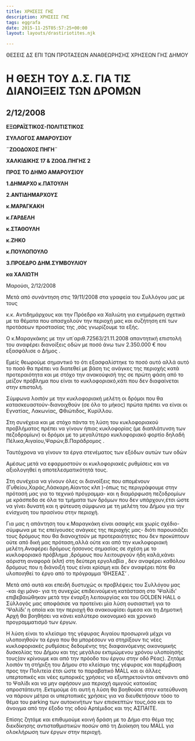 ```yaml
---
title: ΧΡΗΣΕΙΣ ΓΗΣ
description: ΧΡΗΣΕΙΣ ΓΗΣ
tags: eggrafa
date: 2015-11-25T05:57:25+00:00
layout: layouts/drastiriotites.njk

---
```


ΘΕΣΕΙΣ ΔΣ ΕΠΙ ΤΩΝ ΠΡΟΤΑΣΕΩΝ ΑΝΑΘΕΩΡΗΣΗΣ ΧΡΗΣΕΩΝ ΓΗΣ ΔΗΜΟΥ

<!-- excerpt -->

# Η ΘΕΣΗ ΤΟΥ Δ.Σ. ΓΙΑ ΤΙΣ ΔΙΑΝΟΙΞΕΙΣ ΤΩΝ ΔΡΟΜΩΝ

## 2/12/2008

**EΞΩΡΑΪΣΤΙΚΟΣ-ΠΟΛΙΤΙΣΤΙΚΟΣ**

**ΣΥΛΛΟΓΟΣ ΑΜΑΡΟΥΣΙΟΥ**

**¨ΖΩΟΔΟΧΟΣ ΠΗΓΗ¨**

**ΧΑΛΚΙΔΙΚΗΣ 17 &amp; ΖΩΟΔ.ΠΗΓΗΣ 2**

**ΠΡΟΣ ΤΟ ΔΗΜΟ ΑΜΑΡΟΥΣΙΟΥ**

**1.ΔΗΜΑΡΧΟ κ.ΠΑΤΟΥΛΗ**

**2.ΑΝΤΙΔΗΜΑΡΧΟΥΣ**

**κ.ΜΑΡΑΓΚΑΚΗ**

**κ.ΓΑΡΔΕΛΗ**

**κ.ΣΤΑΘΟΥΛΗ**

**κ.ΖΗΚΟ**

**κ.ΠΟΥΛΟΠΟΥΛΟ**

**3.ΠΡΟΕΔΡΟ ΔΗΜ.ΣΥΜΒΟΥΛΙΟΥ**

**κα ΧΑΛΙΩΤΗ**

Μαρούσι, 2/12/2008

Μετά από συνάντηση στις 19/11/2008 στα γραφεία του Συλλόγου μας με τους

κ.κ. Aντιδημάρχους και την Πρόεδρο κα Χαλιώτη για ενημέρωση σχετικά με τα θέματα που απασχολούν την περιοχή μας και συζήτηση επί των προτάσεων προστασίας της ,σάς γνωρίζουμε τα εξής.

Ο κ.Μαραγκάκης με την υπ΄αριθ.72563/21.11.2008 απαντητική επιστολή του αναφέρει διανοίξεις οδών με ποσό άνω των 2.350.000 € που εξασφάλισε ο Δήμος .

Εμείς θεωρούμε σημαντικό το ότι εξασφαλίστηκε το ποσό αυτό αλλά αυτό το ποσό θα πρέπει να διατεθεί με βάση τις ανάγκες της περιοχής κατά προτεραιότητα και με στόχο την ανακούφισή της σε πρώτη φάση από το μείζον πρόβλημα που είναι το κυκλοφοριακό,κάτι που δεν διαφαίνεται στην επιστολή.

Σύμφωνα λοιπόν με την κυκλοφοριακή μελέτη οι δρόμοι που θα κατασκευαστούν-διανοιχθούν (σε όλο το μήκος) πρώτα πρέπει να είναι οι Εγνατίας, Λακωνίας, Φθιώτιδος, Κυρίλλου.

Στη συνέχεια και με στόχο πάντα τη λύση του κυκλοφοριακού προβλήματος πρέπει να γίνουν ήπιας κυκλοφορίας (με διαπλάτυνση των πεζοδρομίων) οι δρόμοι με το μεγαλύτερο κυκλοφοριακό φορτίο δηλαδή Πέλικα,Αιγαίου,Ψαρών,Β.Παράδρομος .

Ταυτόχρονα να γίνουν τα έργα στενέματος των εξόδων αυτών των οδών

Αμέσως μετά να εφαρμοστούν οι κυκλοφοριακές ρυθμίσεις και να αξιολογηθεί η αποτελεσματικότητά τους.

Στη συνέχεια να γίνουν όλες οι διανοίξεις που απομένουν (Γυθείου,Χαράς,Λάσκαρη.Αίαντος κλπ )-όπως τις περιγράφουμε στην πρότασή μας για το τεχνικό πρόγραμμα- και η διαμόρφωση πεζοδρομίων με κράσπεδα σε όλα τα τμήματα των δρόμων που δεν υπάρχουν,έτσι ώστε να γίνει δυνατή και η φύτευση σύμφωνα με τη μελέτη του Δήμου για την ενίσχυση του πρασίνου στην περιοχή.

Για μας η απάντηση του κ.Μαραγκάκη είναι ασαφής και χωρίς σχέδιο-σύμφωνα με τις επείγουσες ανάγκες της περιοχής μας- διότι παρουσιάζει τους δρόμους που θα διανοιχτούν με προτεραιότητες που δεν προκύπτουν ούτε από δική μας πρόταση,αλλά ούτε και από την κυκλοφοριακή μελέτη.Αναφέρει δρόμους ήσσονος σημασίας σε σχέση με το κυκλοφοριακό πρόβλημα ,δρόμους που λειτουργούν ήδη καλά,κάνει αόριστη αναφορά (κλπ) στη δεύτερη εργολαβία , δεν αναφέρει καθόλου δρόμους που η διάνοιξή τους είναι κρίσιμη και δεν αναφέρει πότε θα υλοποιηθεί το έργο από το πρόγραμμα ‘ΘΗΣΕΑΣ’ .

Μετά από αυτά και επειδή δυστυχώς οι προβλέψεις του Συλλόγου μας -και όχι μόνο- για τη συνεχώς επιδεινούμενη κατάσταση στο ‘Ψαλίδι’ επιβεβαιώθηκαν μετά την έναρξη λειτουργίας και του GOLDEN HALL ο Σύλλογός μας αποφάσισε να προτείνει μία λύση ουσιαστική για το ‘Ψαλίδι’ η οποία και την περιοχή θα ανακουφίσει άμεσα και τη Δημοτική Αρχή θα βοηθήσει να κάνει καλύτερο οικονομικό και χρονικό προγραμματισμό των έργων.

Η λύση είναι το κλείσιμο της γέφυρας Αιγαίου προσωρινά μέχρι να υλοποιηθούν τα έργα που θα μπορέσουν να στηρίξουν τις νέες κυκλοφοριακές ρυθμίσεις δεδομένης της διαφαινόμενης οικονομικής δυσκολίας του Δήμου και της μεγάλου εκτιμώμενου χρόνου υλοποίησής τους(αν κρίνουμε και από την πρόοδο του έργου στην οδό Ρέας). Ζητάμε λοιπόν τη στήριξη του Δήμου στο κλείσιμο της γέφυρας και παρέμβαση προς την Πολιτεία έτσι ώστε το παραβατικό MALL και οι άλλες υπερτοπικές και νέες εμπορικές χρήσεις να εξυπηρετούνται απέναντι από το Ψαλίδι και να μην αφήσουν μια περιοχή αμιγούς κατοικίας απροστάτευτη .Εκτιμούμε ότι αυτή η λύση θα βοηθούσε στην κατεύθυνση να πάρουν μέτρα οι υπερτοπικές χρήσεις για να διευθετήσουν τόσο το θέμα του parking των αυτοκινήτων των επισκεπτών τους,όσο και το άνοιγμα από την έξοδο της οδού Αρτέμιδος και της ΑΣΠΑΙΤΕ.

Επίσης ζητάμε και επιθυμούμε κοινή δράση με το Δήμο στο θέμα της διεκδίκησης αντισταθμιστικών ποσών από τη Διοίκηση του MALL για ολοκλήρωση των έργων στην περιοχή.
